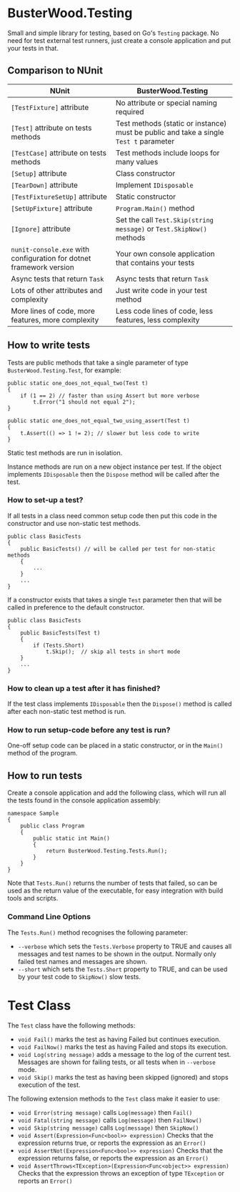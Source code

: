 ﻿# BusterWood.Testing

Small and simple library for testing, based on Go's `Testing` package.  No need for test external test runners, just create a console application and put your tests in that.

## Comparison to NUnit

| NUnit         | BusterWood.Testing |
| ------------- | ------------------ |
| `[TestFixture]` attribute | No attribute or special naming required |
| `[Test]` attribute on tests methods | Test methods (static or instance) must be public and take a single `Test t` parameter |
| `[TestCase]` attribute on tests methods | Test methods include loops for many values |
| `[Setup]` attribute | Class constructor |
| `[TearDown]` attribute | Implement `IDisposable` |
| `[TestFixtureSetUp]` attribute | Static constructor |
| `[SetUpFixture]` attribute | `Program.Main()` method |
| `[Ignore]` attribute | Set the call `Test.Skip(string message)` or `Test.SkipNow()` methods |
| `nunit-console.exe` with configuration for dotnet framework version | Your own console application that contains your tests |
| Async tests that return `Task` | Async tests that return `Task` |
| Lots of other attributes and complexity | Just write code in your test method |
| More lines of code, more features, more complexity | Less code lines of code, less features, less complexity |

## How to write tests

Tests are public methods that take a single parameter of type `BusterWood.Testing.Test`, for example:
```
public static one_does_not_equal_two(Test t)
{
	if (1 == 2) // faster than using Assert but more verbose
	    t.Error("1 should not equal 2");
}

public static one_does_not_equal_two_using_assert(Test t)
{
	t.Assert(() => 1 != 2); // slower but less code to write
}
```

Static test methods are run in isolation.

Instance methods are run on a new object instance per test.  If the object implements `IDisposable` then the `Dispose` method will be called after the test.

### How to set-up a test?

If all tests in a class need common setup code then put this code in the constructor and use non-static test methods.

```
public class BasicTests
{
	public BasicTests() // will be called per test for non-static methods
	{
		...
	}
	...
}
```

If a constructor exists that takes a single `Test` parameter then that will be called in preference to the default constructor.

```
public class BasicTests
{
	public BasicTests(Test t)
	{
		if (Tests.Short)
			t.Skip();  // skip all tests in short mode
	}
	...
}
```

### How to clean up a test after it has finished?

If the test class implements `IDisposable` then the `Dispose()` method is called after each non-static test method is run.

### How to run setup-code before any test is run?

One-off setup code can be placed in a static constructor, or in the `Main()` method of the program.

## How to run tests

Create a console application and add the following class, which will run all the tests found in the console application assembly:

```
namespace Sample
{
    public class Program
    {
        public static int Main()
        {
            return BusterWood.Testing.Tests.Run();
        }
    }
}
```

Note that `Tests.Run()` returns the number of tests that failed, so can be used as the return value of the executable, for easy integration with build tools and scripts.

### Command Line Options

The `Tests.Run()` method recognises the following parameter:
* `--verbose` which sets the `Tests.Verbose` property to TRUE and causes all messages and test names to be shown in the output.  Normally only failed test names and messages are shown.
* `--short` which sets the `Tests.Short` property to TRUE, and can be used by your test code to `SkipNow()` slow tests.

# Test Class

The `Test` class have the following methods:
* `void Fail()` marks the test as having Failed but continues execution.
* `void FailNow()` marks the test as having Failed and stops its execution.
* `void Log(string message)` adds a message to the log of the current test.  Messages are shown for failing tests, or all tests when in `--verbose` mode.
* `void Skip()` marks the test as having been skipped (ignored) and stops execution of the test.

The following extension methods to the `Test` class make it easier to use:
* `void Error(string message)` calls `Log(message)` then `Fail()`
* `void Fatal(string message)` calls `Log(message)` then `FailNow()`
* `void Skip(string message)` calls `Log(message)` then `SkipNow()`
* `void Assert(Expression<Func<bool>> expression)` Checks that the expression returns true, or reports the expression as an `Error()`
* `void AssertNot(Expression<Func<bool>> expression)` Checks that the expression returns false, or reports the expression as an `Error()`
* `void AssertThrows<TException>(Expression<Func<object>> expression)` Checks that the expression throws an exception of type `TException` or reports an `Error()`
